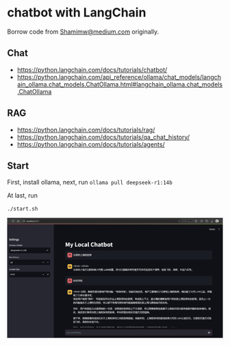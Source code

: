 # chatbot with LangChain

Borrow code from [Shamimw@medium.com](https://medium.com/@Shamimw/building-a-local-ai-chatbot-using-streamlit-langchain-and-ollama-484b82083988) originally.

## Chat

* https://python.langchain.com/docs/tutorials/chatbot/
* https://python.langchain.com/api_reference/ollama/chat_models/langchain_ollama.chat_models.ChatOllama.html#langchain_ollama.chat_models.ChatOllama


## RAG

* https://python.langchain.com/docs/tutorials/rag/
* https://python.langchain.com/docs/tutorials/qa_chat_history/
* https://python.langchain.com/docs/tutorials/agents/


## Start

First, install ollama, next, run `ollama pull deepseek-r1:14b`

At last, run
```
./start.sh
```

![alt text](../assets/media/1748600958462.png)